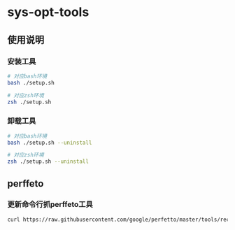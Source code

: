 # sys-opt-tools

## 使用说明
### 安装工具
```bash
# 对应bash环境
bash ./setup.sh

# 对应zsh环境
zsh ./setup.sh
```

### 卸载工具
```bash
# 对应bash环境
bash ./setup.sh --uninstall

# 对应zsh环境
zsh ./setup.sh --uninstall
```

## perffeto
### 更新命令行抓perffeto工具
```bash
curl https://raw.githubusercontent.com/google/perfetto/master/tools/record_android_trace -o perffeto/record_android_trace
```

